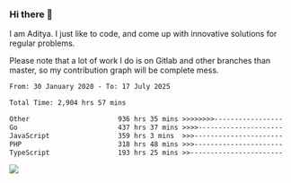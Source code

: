### Hi there 👋

I am Aditya. I just like to code, and come up with innovative solutions for regular problems.

Please note that a lot of work I do is on Gitlab and other branches than master, so my contribution graph will be complete mess.

<!--START_SECTION:waka-->

```txt
From: 30 January 2020 - To: 17 July 2025

Total Time: 2,904 hrs 57 mins

Other                      936 hrs 35 mins >>>>>>>>-----------------   32.24 %
Go                         437 hrs 37 mins >>>>---------------------   15.06 %
JavaScript                 359 hrs 3 mins  >>>----------------------   12.36 %
PHP                        318 hrs 48 mins >>>----------------------   10.97 %
TypeScript                 193 hrs 25 mins >>-----------------------   06.66 %
```

<!--END_SECTION:waka-->

![](https://komarev.com/ghpvc/?username=BrainBuzzer)

